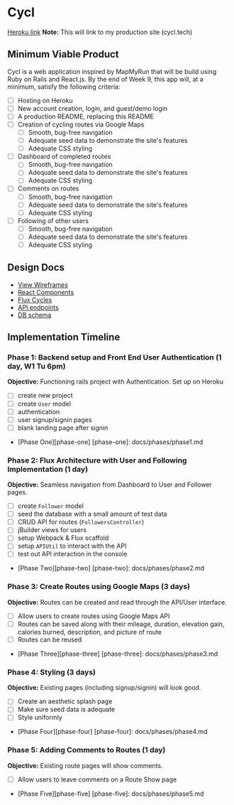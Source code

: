 # Cycl

[Heroku link][heroku] **Note:** This will link to my production site (cycl.tech)

[heroku]: http://www.herokuapp.com

## Minimum Viable Product

Cycl is a web application inspired by MapMyRun that will be build using Ruby on Rails and React.js.  By the end of Week 9, this app will, at a minimum, satisfy the following criteria:

- [ ] Hosting on Heroku
- [ ] New account creation, login, and guest/demo login
- [ ] A production README, replacing this README
- [ ] Creation of cycling routes via Google Maps
  - [ ] Smooth, bug-free navigation
  - [ ] Adequate seed data to demonstrate the site's features
  - [ ] Adequate CSS styling
- [ ] Dashboard of completed routes
  - [ ] Smooth, bug-free navigation
  - [ ] Adequate seed data to demonstrate the site's features
  - [ ] Adequate CSS styling
- [ ] Comments on routes
  - [ ] Smooth, bug-free navigation
  - [ ] Adequate seed data to demonstrate the site's features
  - [ ] Adequate CSS styling
- [ ] Following of other users
  - [ ] Smooth, bug-free navigation
  - [ ] Adequate seed data to demonstrate the site's features
  - [ ] Adequate CSS styling

## Design Docs
* [View Wireframes][views]
* [React Components][components]
* [Flux Cycles][flux-cycles]
* [API endpoints][api-endpoints]
* [DB schema][schema]

[views]: docs/views.md
[components]: docs/components.md
[flux-cycles]: docs/flux-cycles.md
[api-endpoints]: docs/api-endpoints.md
[schema]: docs/schema.md

## Implementation Timeline

### Phase 1: Backend setup and Front End User Authentication (1 day, W1 Tu 6pm)

**Objective:** Functioning rails project with Authentication. Set up on Heroku

- [ ] create new project
- [ ] create `User` model
- [ ] authentication
- [ ] user signup/signin pages
- [ ] blank landing page after signin

* [Phase One][phase-one]
[phase-one]: docs/phases/phase1.md

### Phase 2: Flux Architecture with User and Following Implementation (1 day)

**Objective:** Seamless navigation from Dashboard to User and Follower pages.

- [ ] create `Follower` model
- [ ] seed the database with a small amount of test data
- [ ] CRUD API for routes (`FollowersController`)
- [ ] jBuilder views for users
- [ ] setup Webpack & Flux scaffold
- [ ] setup `APIUtil` to interact with the API
- [ ] test out API interaction in the console

* [Phase Two][phase-two]
[phase-two]: docs/phases/phase2.md

### Phase 3: Create Routes using Google Maps (3 days)

**Objective:** Routes can be created and read through the API/User interface.

- [ ] Allow users to create routes using Google Maps API
- [ ] Routes can be saved along with their mileage, duration, elevation gain, calories burned, description, and picture of route
- [ ] Routes can be reused

* [Phase Three][phase-three]
[phase-three]: docs/phases/phase3.md

### Phase 4: Styling (3 days)

**Objective:** Existing pages (including signup/signin) will look good.

- [ ] Create an aesthetic splash page
- [ ] Make sure seed data is adequate
- [ ] Style uniformly

* [Phase Four][phase-four]
[phase-four]: docs/phases/phase4.md

### Phase 5: Adding Comments to Routes (1 day)

**Objective:** Existing route pages will show comments.

- [ ] Allow users to leave comments on a Route Show page

* [Phase Five][phase-five]
[phase-five]: docs/phases/phase5.md

